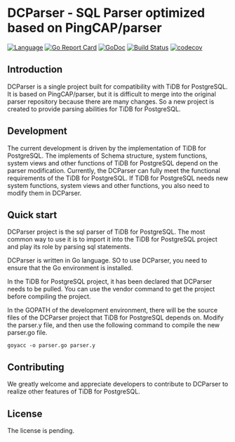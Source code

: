 # DCParser - SQL Parser optimized based on PingCAP/parser

[![Language](https://img.shields.io/badge/Language-Go-blue.svg)](https://golang.org/)
[![Go Report Card](https://goreportcard.com/badge/github.com/DigitalChinaOpenSource/DCParser)](https://goreportcard.com/report/github.com/DigitalChinaOpenSource/DCParser)
[![GoDoc](https://godoc.org/github.com/DigitalChinaOpenSource/DCParser?status.svg)](https://godoc.org/github.com/DigitalChinaOpenSource/DCParser)
[![Build Status](https://travis-ci.com/DigitalChinaOpenSource/DCParser.svg?branch=main)](https://travis-ci.com/DigitalChinaOpenSource/DCParser)
[![codecov](https://codecov.io/gh/DigitalChinaOpenSource/DCParser/branch/main/graph/badge.svg?token=6MGSRZAQE0)](https://codecov.io/gh/DigitalChinaOpenSource/DCParser)

## Introduction

DCParser is a single project built for compatibility with TiDB for PostgreSQL. It is based on PingCAP/parser, but it is difficult to merge into the original parser repository because there are many changes. So a new project is created to provide parsing abilities for TiDB for PostgreSQL.

## Development

The current development is driven by the implementation of TiDB for PostgreSQL. The implements of Schema structure, system functions, system views and other functions of TiDB for PostgreSQL depend on the parser modification. Currently, the DCParser can fully meet the functional requirements of the TiDB for PostgreSQL. If TiDB for PostgreSQL needs new system functions, system views and other functions, you also need to modify them in DCParser.

## Quick start

DCParser project is the sql parser of TiDB for PostgreSQL. The most common way to use it is to import it into the TiDB for PostgreSQL project and play its role by parsing sql statements.

DCParser is written in Go language. SO to use DCParser, you need to ensure that the Go environment is installed.

In the TiDB for PostgreSQL project, it has been declared that DCParser needs to be pulled. You can use the vendor command to get the project before compiling the project.

In the GOPATH of the development environment, there will be the source files of the DCParser project that TiDB for PostgreSQL depends on. Modify the parser.y file, and then use the following command to compile the new parser.go file.

```shell
goyacc -o parser.go parser.y 
```





## Contributing

We greatly welcome and appreciate developers to contribute to DCParser to realize other features of TiDB for PostgreSQL.

## License

The license is pending.
